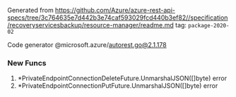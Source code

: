 Generated from https://github.com/Azure/azure-rest-api-specs/tree/3c764635e7d442b3e74caf593029fcd440b3ef82//specification/recoveryservicesbackup/resource-manager/readme.md tag: `package-2020-02`

Code generator @microsoft.azure/autorest.go@2.1.178


### New Funcs

1. *PrivateEndpointConnectionDeleteFuture.UnmarshalJSON([]byte) error
1. *PrivateEndpointConnectionPutFuture.UnmarshalJSON([]byte) error
